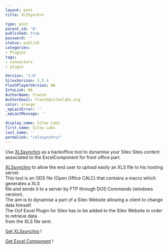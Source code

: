 ```yaml
---
layout: post
title: XLSSynchro

type: post
parent_id: '0'
published: true
password: ''
status: publish
categories:
- Plugins
tags:
- connectors
- plugin

Version: '1.0'
SilexVersion: 3.5.4
FlashPlayerVersion: NA
InfoLink: NA
AuthorName: franck
AuthorEmail: franck@silexlabs.org
color: orange
_epLastError: ''
_epLastMessage: ''

display_name: Silex Labs
first_name: Silex Labs
last_name: ''
permalink: "/xlssynchro/"
---
```


Use [XLSsynchro](http://wp-manager.silexlabs.org/wp-content/uploads/2010/03/xlssynchro2.zip) as a backoffice tool to dynamise your Silex Sites content associated to the ExcelComponent for front office part.

[XLSsynchro](http://wp-manager.silexlabs.org/wp-content/uploads/2010/03/xlssynchro2.zip) to allow the end user to upload easily an XLS file to his hosting server.  
This tool is an ODS file (Open Office CALC) that contains a macro which generates a XLS  
file and sends it to a server by FTP through DOS Commands (windows version).  
The aim is to dynamise a part of a Silex Website allowing a client to change data himself.  
The Oof Excel Plugin for Silex has to be added to the Silex Website in order to retrieve data  
from the XLS file sent.

[Get XLSsynchro](http://wp-manager.silexlabs.org/wp-content/uploads/2010/03/xlssynchro2.zip) !

[Get Excel Component](http://wp-manager.silexlabs.org/?p=468 "Get Excel Component") !